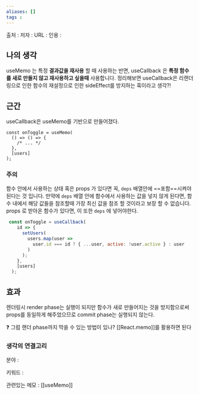 ```yaml
---
aliases: []
tags : 
---
```


출처 :
저자 :
URL : 
인용 : 
## 나의 생각
useMemo 는 특정 **결과값을 재사용** 할 때 사용하는 반면, useCallback 은 **특정 함수를 새로 만들지 않고 재사용하고 싶을때** 사용합니다. 정리해보면 useCallback은 리랜더링으로 인한 함수의 재설정으로 인한 sideEffect를 방지하는 훅이라고 생각?! 

## 근간
useCallback은 useMemo를 기반으로 만들어졌다. 

```Jsx
const onToggle = useMemo(
  () => () => {
    /* ... */
  },
  [users]
);
```

### 주의 
 함수 안에서 사용하는 상태 혹은 props 가 있다면 꼭, `deps` 배열안에 ==포함==시켜야 된다는 것 입니다. 
 만약에 `deps` 배열 안에 함수에서 사용하는 값을 넣지 않게 된다면, 함수 내에서 해당 값들을 참조할때 가장 최신 값을 참조 할 것이라고 보장 할 수 없습니다. props 로 받아온 함수가 있다면, 이 또한 `deps` 에 넣어야한다.


```jsx
 const onToggle = useCallback(
    id => {
      setUsers(
        users.map(user =>
          user.id === id ? { ...user, active: !user.active } : user
        )
      );
    },
    [users]
  );
```

##  효과
렌더링시 render phase는 실행이 되지만 함수가 새로 만들어지는 것을 방지함으로써 props를 동일하게 해주었으므로  commit phase는 실행되지 않는다.  

❓ 그럼 랜더 phase까지 막을 수 있는 방법이 있나?
[[React.memo]]를 활용하면 된다


### 생각의 연결고리
분야 :

키워드 :

관련있는 메모 : [[useMemo]]
